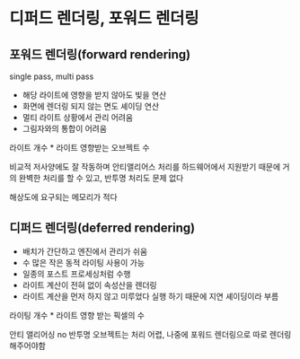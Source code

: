 # 디퍼드 렌더링, 포워드 렌더링

## 포워드 렌더링(forward rendering)

single pass, multi pass

- 해당 라이트에 영향을 받지 않아도 빛을 연산
- 화면에 렌더링 되지 않는 면도 셰이딩 연산
- 멀티 라이트 상황에서 관리 어려움
- 그림자와의 통합이 어려움

라이트 개수 * 라이트 영향받는 오브젝트 수

비교적 저사양에도 잘 작동하며 안티앨리어스 처리를 하드웨어에서 지원받기 때문에 거의 완벽한 처리를 할 수 있고, 반투명 처리도 문제 없다

해상도에 요구되는 메모리가 적다

## 디퍼드 렌더링(deferred rendering)

- 배치가 간단하고 엔진에서 관리가 쉬움
- 수 많은 작은 동적 라이팅 사용이 가능
- 일종의 포스트 프로세싱처럼 수행
- 라이트 계산이 전혀 없이 속성산을 렌더링
- 라이트 계산을 먼저 하지 않고 미루었다 실행 하기 때문에 지연 셰이딩이라 부름

라이팅 개수 * 라이트 영향 받는 픽셀의 수

안티 앨리어싱 no
반투명 오브젝트는 처리 어렵, 나중에 포워드 렌더링으로 따로 렌더링 해주어야함
